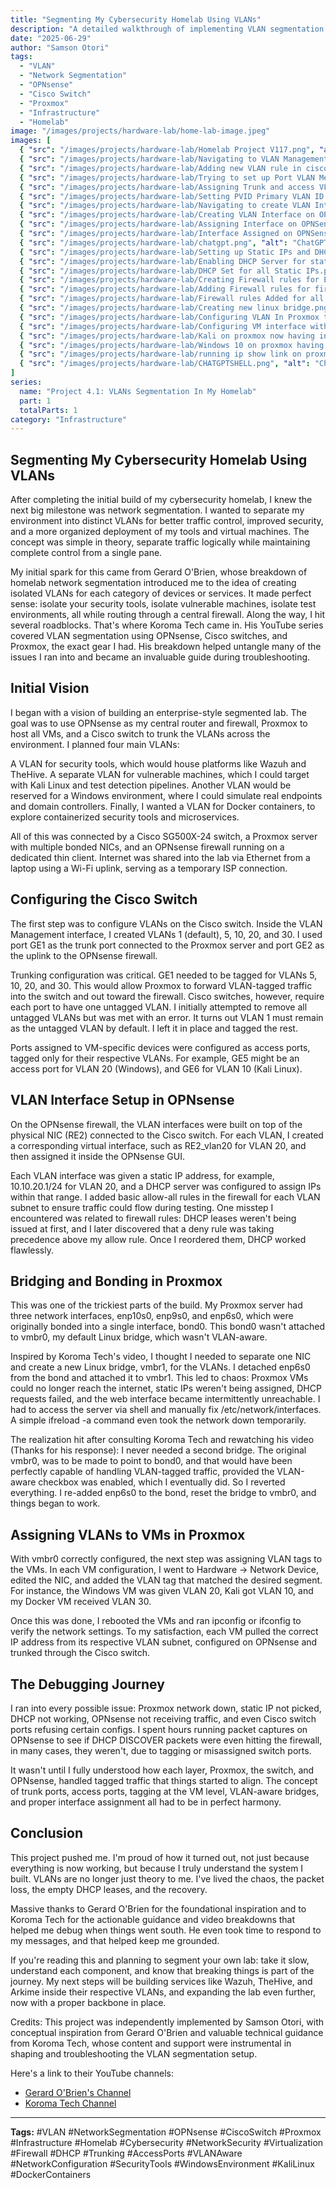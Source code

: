 ```yaml
---
title: "Segmenting My Cybersecurity Homelab Using VLANs"
description: "A detailed walkthrough of implementing VLAN segmentation in my cybersecurity homelab using OPNsense, Cisco switches, and Proxmox for better traffic control and security isolation."
date: "2025-06-29"
author: "Samson Otori"
tags:
  - "VLAN"
  - "Network Segmentation"
  - "OPNsense"
  - "Cisco Switch"
  - "Proxmox"
  - "Infrastructure"
  - "Homelab"
image: "/images/projects/hardware-lab/home-lab-image.jpeg"
images: [
  { "src": "/images/projects/hardware-lab/Homelab Project V117.png", "alt": "Homelab Project V117 Overview" },
  { "src": "/images/projects/hardware-lab/Navigating to VLAN Management and VLAN Setting in Cisco Switch.png", "alt": "Navigating to VLAN Management and VLAN Setting in Cisco Switch" },
  { "src": "/images/projects/hardware-lab/Adding new VLAN rule in cisco switch.png", "alt": "Adding new VLAN rule in cisco switch" },
  { "src": "/images/projects/hardware-lab/Trying to set up Port VLAN Membership.png", "alt": "Trying to set up Port VLAN Membership" },
  { "src": "/images/projects/hardware-lab/Assigning Trunk and access VLANs to Infrastructure and physical ports or system.png", "alt": "Assigning Trunk and access VLANs to Infrastructure and physical ports or system" },
  { "src": "/images/projects/hardware-lab/Setting PVID Primary VLAN ID of Physical Parrot OS and Windows OS to ensure Untagged traffic is treated as part of that VLAN.png", "alt": "Setting PVID Primary VLAN ID of Physical Parrot OS and Windows OS to ensure Untagged traffic is treated as part of that VLAN" },
  { "src": "/images/projects/hardware-lab/Navigating to create VLAN Interface on OPNSense.png", "alt": "Navigating to create VLAN Interface on OPNSense" },
  { "src": "/images/projects/hardware-lab/Creating VLAN Interface on OPNSense.png", "alt": "Creating VLAN Interface on OPNSense" },
  { "src": "/images/projects/hardware-lab/Assigning Interface on OPNSense.png", "alt": "Assigning Interface on OPNSense" },
  { "src": "/images/projects/hardware-lab/Interface Assigned on OPNSense firewall.png", "alt": "Interface Assigned on OPNSense firewall" },
  { "src": "/images/projects/hardware-lab/chatgpt.png", "alt": "ChatGPT assistance" },
  { "src": "/images/projects/hardware-lab/Setting up Static IPs and DHCP For all Interface.png", "alt": "Setting up Static IPs and DHCP For all Interface" },
  { "src": "/images/projects/hardware-lab/Enabling DHCP Server for static IP.png", "alt": "Enabling DHCP Server for static IP" },
  { "src": "/images/projects/hardware-lab/DHCP Set for all Static IPs.png", "alt": "DHCP Set for all Static IPs" },
  { "src": "/images/projects/hardware-lab/Creating Firewall rules for Each Interface.png", "alt": "Creating Firewall rules for Each Interface" },
  { "src": "/images/projects/hardware-lab/Adding Firewall rules for first Interface.png", "alt": "Adding Firewall rules for first Interface" },
  { "src": "/images/projects/hardware-lab/Firewall rules Added for all Interface.png", "alt": "Firewall rules Added for all Interface" },
  { "src": "/images/projects/hardware-lab/Creating new linux bridge.png", "alt": "Creating new linux bridge" },
  { "src": "/images/projects/hardware-lab/Configuring VLAN In Proxmox to Make it VLAN Aware.png", "alt": "Configuring VLAN In Proxmox to Make it VLAN Aware" },
  { "src": "/images/projects/hardware-lab/Configuring VM interface with VLAN Tags on Proxmox.png", "alt": "Configuring VM interface with VLAN Tags on Proxmox" },
  { "src": "/images/projects/hardware-lab/Kali on proxmox now having internet.png", "alt": "Kali on proxmox now having internet" },
  { "src": "/images/projects/hardware-lab/Windows 10 on proxmox having internet access.png", "alt": "Windows 10 on proxmox having internet access" },
  { "src": "/images/projects/hardware-lab/running ip show link on proxmox to know how to go about creating linux bridge.png", "alt": "Running ip show link on proxmox to know how to go about creating linux bridge" },
  { "src": "/images/projects/hardware-lab/CHATGPTSHELL.png", "alt": "ChatGPT shell assistance" }
]
series:
  name: "Project 4.1: VLANs Segmentation In My Homelab"
  part: 1
  totalParts: 1
category: "Infrastructure"
---
```


## Segmenting My Cybersecurity Homelab Using VLANs

After completing the initial build of my cybersecurity homelab, I knew the next big milestone was network segmentation. I wanted to separate my environment into distinct VLANs for better traffic control, improved security, and a more organized deployment of my tools and virtual machines. The concept was simple in theory, separate traffic logically while maintaining complete control from a single pane.

My initial spark for this came from Gerard O'Brien, whose breakdown of homelab network segmentation introduced me to the idea of creating isolated VLANs for each category of devices or services. It made perfect sense: isolate your security tools, isolate vulnerable machines, isolate test environments, all while routing through a central firewall. Along the way, I hit several roadblocks. That's where Koroma Tech came in. His YouTube series covered VLAN segmentation using OPNsense, Cisco switches, and Proxmox, the exact gear I had. His breakdown helped untangle many of the issues I ran into and became an invaluable guide during troubleshooting.

## Initial Vision

I began with a vision of building an enterprise-style segmented lab. The goal was to use OPNsense as my central router and firewall, Proxmox to host all VMs, and a Cisco switch to trunk the VLANs across the environment. I planned four main VLANs:

A VLAN for security tools, which would house platforms like Wazuh and TheHive. A separate VLAN for vulnerable machines, which I could target with Kali Linux and test detection pipelines. Another VLAN would be reserved for a Windows environment, where I could simulate real endpoints and domain controllers. Finally, I wanted a VLAN for Docker containers, to explore containerized security tools and microservices.

All of this was connected by a Cisco SG500X-24 switch, a Proxmox server with multiple bonded NICs, and an OPNsense firewall running on a dedicated thin client. Internet was shared into the lab via Ethernet from a laptop using a Wi-Fi uplink, serving as a temporary ISP connection.

## Configuring the Cisco Switch

The first step was to configure VLANs on the Cisco switch. Inside the VLAN Management interface, I created VLANs 1 (default), 5, 10, 20, and 30. I used port GE1 as the trunk port connected to the Proxmox server and port GE2 as the uplink to the OPNsense firewall.

Trunking configuration was critical. GE1 needed to be tagged for VLANs 5, 10, 20, and 30. This would allow Proxmox to forward VLAN-tagged traffic into the switch and out toward the firewall. Cisco switches, however, require each port to have one untagged VLAN. I initially attempted to remove all untagged VLANs but was met with an error. It turns out VLAN 1 must remain as the untagged VLAN by default. I left it in place and tagged the rest.

Ports assigned to VM-specific devices were configured as access ports, tagged only for their respective VLANs. For example, GE5 might be an access port for VLAN 20 (Windows), and GE6 for VLAN 10 (Kali Linux).

## VLAN Interface Setup in OPNsense

On the OPNsense firewall, the VLAN interfaces were built on top of the physical NIC (RE2) connected to the Cisco switch. For each VLAN, I created a corresponding virtual interface, such as RE2_vlan20 for VLAN 20, and then assigned it inside the OPNsense GUI.

Each VLAN interface was given a static IP address, for example, 10.10.20.1/24 for VLAN 20, and a DHCP server was configured to assign IPs within that range. I added basic allow-all rules in the firewall for each VLAN subnet to ensure traffic could flow during testing. One misstep I encountered was related to firewall rules: DHCP leases weren't being issued at first, and I later discovered that a deny rule was taking precedence above my allow rule. Once I reordered them, DHCP worked flawlessly.

## Bridging and Bonding in Proxmox

This was one of the trickiest parts of the build. My Proxmox server had three network interfaces, enp10s0, enp9s0, and enp6s0, which were originally bonded into a single interface, bond0. This bond0 wasn't attached to vmbr0, my default Linux bridge, which wasn't VLAN-aware.

Inspired by Koroma Tech's video, I thought I needed to separate one NIC and create a new Linux bridge, vmbr1, for the VLANs. I detached enp6s0 from the bond and attached it to vmbr1. This led to chaos: Proxmox VMs could no longer reach the internet, static IPs weren't being assigned, DHCP requests failed, and the web interface became intermittently unreachable. I had to access the server via shell and manually fix /etc/network/interfaces. A simple ifreload -a command even took the network down temporarily.

The realization hit after consulting Koroma Tech and rewatching his video (Thanks for his response): I never needed a second bridge. The original vmbr0, was to be made to point to bond0, and that would have been perfectly capable of handling VLAN-tagged traffic, provided the VLAN-aware checkbox was enabled, which I eventually did. So I reverted everything. I re-added enp6s0 to the bond, reset the bridge to vmbr0, and things began to work.

## Assigning VLANs to VMs in Proxmox

With vmbr0 correctly configured, the next step was assigning VLAN tags to the VMs. In each VM configuration, I went to Hardware → Network Device, edited the NIC, and added the VLAN tag that matched the desired segment. For instance, the Windows VM was given VLAN 20, Kali got VLAN 10, and my Docker VM received VLAN 30.

Once this was done, I rebooted the VMs and ran ipconfig or ifconfig to verify the network settings. To my satisfaction, each VM pulled the correct IP address from its respective VLAN subnet, configured on OPNsense and trunked through the Cisco switch.

## The Debugging Journey

I ran into every possible issue: Proxmox network down, static IP not picked, DHCP not working, OPNsense not receiving traffic, and even Cisco switch ports refusing certain configs. I spent hours running packet captures on OPNsense to see if DHCP DISCOVER packets were even hitting the firewall, in many cases, they weren't, due to tagging or misassigned switch ports.

It wasn't until I fully understood how each layer, Proxmox, the switch, and OPNsense, handled tagged traffic that things started to align. The concept of trunk ports, access ports, tagging at the VM level, VLAN-aware bridges, and proper interface assignment all had to be in perfect harmony.

## Conclusion

This project pushed me. I'm proud of how it turned out, not just because everything is now working, but because I truly understand the system I built. VLANs are no longer just theory to me. I've lived the chaos, the packet loss, the empty DHCP leases, and the recovery.

Massive thanks to Gerard O'Brien for the foundational inspiration and to Koroma Tech for the actionable guidance and video breakdowns that helped me debug when things went south. He even took time to respond to my messages, and that helped keep me grounded.

If you're reading this and planning to segment your own lab: take it slow, understand each component, and know that breaking things is part of the journey. My next steps will be building services like Wazuh, TheHive, and Arkime inside their respective VLANs, and expanding the lab even further, now with a proper backbone in place.

Credits: This project was independently implemented by Samson Otori, with conceptual inspiration from Gerard O'Brien and valuable technical guidance from Koroma Tech, whose content and support were instrumental in shaping and troubleshooting the VLAN segmentation setup.

Here's a link to their YouTube channels:
- [Gerard O'Brien's Channel](https://www.youtube.com/@techwithgerard)
- [Koroma Tech Channel](https://www.youtube.com/@KoromaTech)

---

**Tags:** #VLAN #NetworkSegmentation #OPNsense #CiscoSwitch #Proxmox #Infrastructure #Homelab #Cybersecurity #NetworkSecurity #Virtualization #Firewall #DHCP #Trunking #AccessPorts #VLANAware #NetworkConfiguration #SecurityTools #WindowsEnvironment #KaliLinux #DockerContainers 
